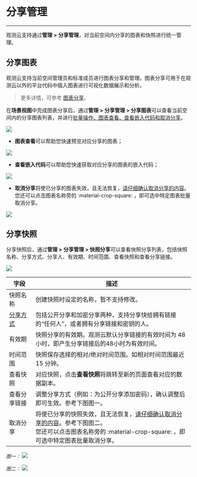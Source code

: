 # 分享管理
---

观测云支持通过**管理 > 分享管理**，对当前空间内分享的图表和快照进行统一管理。


## 分享图表

观测云支持当前空间管理员和标准成员进行图表分享和管理。图表分享可用于在观测云以外的平台代码中插入图表进行可视化数据展示和分析。

> 更多详情，可参考 [图表分享](../scene/visual-chart/index.md#share)。

在**场景视图**中完成图表分享后，通过**管理 > 分享管理 > 分享图表**可以查看当前空间内的分享图表列表，并进行<u>批量操作、图表查看、查看嵌入代码和取消分享</u>。

![](img/share.png)

- **图表查看**可以帮助您快速预览对应分享的图表；

![](img/11_share_01.png)

- **查看嵌入代码**可以帮助您快速获取对应分享的图表的嵌入代码；

![](img/11_share_02.png)

- **取消分享**将使已分享的图表失效，且无法恢复，<u>请仔细确认取消分享的内容</u>。您还可以点击图表名称旁的 :material-crop-square: ，即可选中特定图表批量取消分享。

![](img/11_share_03.png)

## 分享快照

分享快照后，通过**管理 > 分享管理 > 快照分享**可以查看快照分享列表，包括快照名称、分享方式、分享人、有效期、时间范围、查看快照和查看分享链接。

![](img/share-1.png)

| 字段      | 描述                          |
| ----------- | ------------------------------------ |
| 快照名称       | 创建快照时设定的名称，暂不支持修改。  |
| [分享方式](../getting-started/function-details/snapshot.md)      | 包括公开分享和加密分享两种，支持分享快给拥有链接的“任何人”，或者拥有分享链接和密钥的人。|
| 有效期    | 快照分享的有效期。观测云默认分享链接的有效时间为 48 小时，即产生分享链接后的48小时为有效时间。 |
| 时间范围      | 快照保存选择的相对/绝对时间范围。如相对时间范围最近 15 分钟。                          |
| 查看快照      | 对应快照，点击**查看快照**将跳转至新的页面查看对应的数据副本。                          |
| 查看分享链接      | 调整分享方式（例如：为公开分享添加密码），确认调整后即可生效。参考下图图一。                          |
| 取消分享      | 将使已分享的快照失效，且无法恢复，<u>请仔细确认取消分享的内容</u>。参考下图图二。<br/>您还可以点击图表名称旁的 :material-crop-square: ，即可选中特定图表批量取消分享。                        |

<font size=2>*图一：*</font>
![](img/11_share_05.png)

<font size=2>*图二：*</font>
![](img/11_share_06.png)



